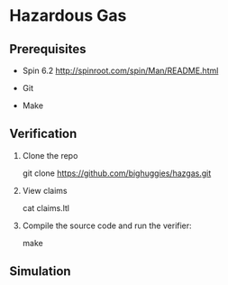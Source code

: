 # Hazardous Gas

## Prerequisites

 * Spin 6.2
   http://spinroot.com/spin/Man/README.html

 * Git

 * Make

## Verification
1. Clone the repo

    git clone https://github.com/bighuggies/hazgas.git

2. View claims

    cat claims.ltl

3. Compile the source code and run the verifier:

    make

## Simulation
